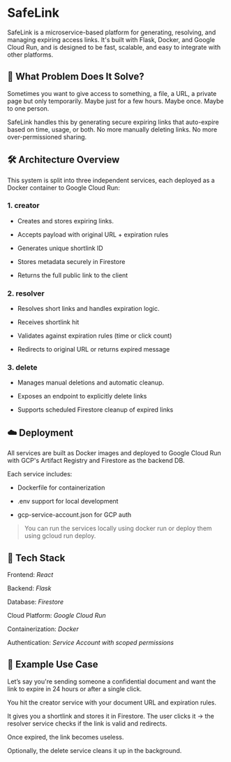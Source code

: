 # SafeLink
SafeLink is a microservice-based platform for generating, resolving, and managing expiring access links. It's built with Flask, Docker, and Google Cloud Run, and is designed to be fast, scalable, and easy to integrate with other platforms.

## 🧠 What Problem Does It Solve?
Sometimes you want to give access to something, a file, a URL, a private page but only temporarily. Maybe just for a few hours. Maybe once. Maybe to one person.

SafeLink handles this by generating secure expiring links that auto-expire based on time, usage, or both. No more manually deleting links. No more over-permissioned sharing.

## 🛠️ Architecture Overview
This system is split into three independent services, each deployed as a Docker container to Google Cloud Run:

### 1. creator
* Creates and stores expiring links.

* Accepts payload with original URL + expiration rules

* Generates unique shortlink ID

* Stores metadata securely in Firestore

* Returns the full public link to the client

### 2. resolver
* Resolves short links and handles expiration logic.

* Receives shortlink hit

* Validates against expiration rules (time or click count)

* Redirects to original URL or returns expired message

### 3. delete
* Manages manual deletions and automatic cleanup.

* Exposes an endpoint to explicitly delete links

* Supports scheduled Firestore cleanup of expired links

## ☁️ Deployment
All services are built as Docker images and deployed to Google Cloud Run with GCP's Artifact Registry and Firestore as the backend DB.

Each service includes:

* Dockerfile for containerization

* .env support for local development

* gcp-service-account.json for GCP auth

> You can run the services locally using docker run or deploy them using gcloud run deploy.

## 🔐 Tech Stack

Frontend: *React*

Backend: *Flask*

Database: *Firestore*

Cloud Platform: *Google Cloud Run*

Containerization: *Docker*

Authentication: *Service Account with scoped permissions*

## 🚀 Example Use Case
Let’s say you're sending someone a confidential document and want the link to expire in 24 hours or after a single click.

You hit the creator service with your document URL and expiration rules.

It gives you a shortlink and stores it in Firestore. The user clicks it → the resolver service checks if the link is valid and redirects.

Once expired, the link becomes useless.

Optionally, the delete service cleans it up in the background.